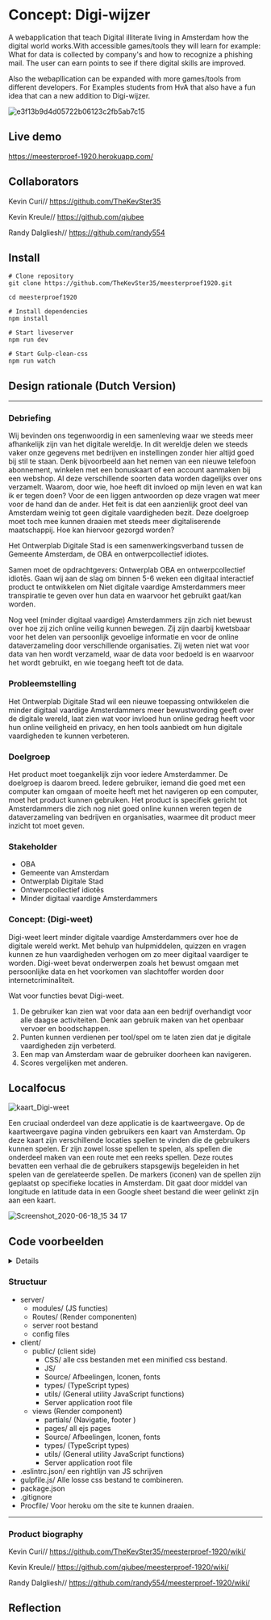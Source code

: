 
# Concept: Digi-wijzer

A webapplication that teach Digital illiterate living in Amsterdam how the digital world works.With accessible games/tools they will learn for example: What for data is collected by company's and how to recognize a phishing mail. The user can earn points to see if there digital skills are improved. 

Also the webapllication can be expanded with more games/tools from different developers. For Examples students from HvA that also have a fun idea that can a new addition to Digi-wijzer.

![e3f13b9d4d05722b06123c2fb5ab7c15](https://user-images.githubusercontent.com/43183768/84875798-c080e380-b086-11ea-998c-a23973f62cca.jpg)

## Live demo
https://meesterproef-1920.herokuapp.com/

## Collaborators

Kevin Curi// https://github.com/TheKevSter35

Kevin Kreule// https://github.com/qiubee

Randy Dalgliesh// https://github.com/randy554


## Install 

```
# Clone repository
git clone https://github.com/TheKevSter35/meesterproef1920.git

cd meesterproef1920

# Install dependencies
npm install

# Start liveserver 
npm run dev

# Start Gulp-clean-css
npm run watch
```

## Design rationale (Dutch Version)

***
### Debriefing

Wij bevinden ons tegenwoordig in een samenleving waar we steeds meer afhankelijk zijn van het digitale wereldje. In dit wereldje delen we steeds vaker onze gegevens met bedrijven en instellingen zonder hier altijd goed bij stil te staan. Denk bijvoorbeeld aan het nemen van een nieuwe telefoon abonnement, winkelen met een bonuskaart of een account aanmaken bij een webshop. Al deze verschillende soorten data worden dagelijks over ons verzamelt. Waarom, door wie, hoe heeft dit invloed op mijn leven en wat kan ik er tegen doen? Voor de een liggen antwoorden op deze vragen wat meer voor de hand dan de ander. Het feit is dat een aanzienlijk groot deel van Amsterdam weinig tot geen digitale vaardigheden bezit. Deze doelgroep moet toch mee kunnen draaien met steeds meer digitaliserende maatschappij. Hoe kan hiervoor gezorgd worden? 

Het Ontwerplab Digitale Stad is een samenwerkingsverband tussen de Gemeente Amsterdam, de OBA en ontwerpcollectief idiotes.  

Samen moet de opdrachtgevers: Ontwerplab OBA en ontwerpcollectief idiotēs. Gaan wij aan de slag om binnen 5-6 weken een digitaal interactief product te ontwikkelen om Niet digitale vaardige Amsterdammers meer transpiratie te geven over hun data en waarvoor het gebruikt gaat/kan worden. 

Nog veel (minder digitaal vaardige) Amsterdammers zijn zich niet bewust over hoe zij zich online veilig kunnen bewegen. Zij zijn daarbij kwetsbaar voor het delen van persoonlijk gevoelige informatie en voor de online dataverzameling door verschillende organisaties. Zij weten niet wat voor data van hen wordt verzameld, waar de data voor bedoeld is en waarvoor het wordt gebruikt, en wie toegang heeft tot de data.

### Probleemstelling

Het Ontwerplab Digitale Stad wil een nieuwe toepassing ontwikkelen die minder digitaal vaardige Amsterdammers meer bewustwording geeft over de digitale wereld, laat zien wat voor invloed hun online gedrag heeft voor hun online veiligheid en privacy, en hen tools aanbiedt om hun digitale vaardigheden te kunnen verbeteren.

### Doelgroep

Het product moet toegankelijk zijn voor iedere Amsterdammer. De doelgroep is daarom breed. Iedere gebruiker, iemand die goed met een computer kan omgaan of moeite heeft met het navigeren op een computer, moet het product kunnen gebruiken.  Het product is specifiek gericht tot Amsterdammers die zich nog niet goed online kunnen weren tegen de dataverzameling van bedrijven en organisaties, waarmee dit product meer inzicht tot moet geven.

### Stakeholder

- OBA
- Gemeente van Amsterdam
- Ontwerplab Digitale Stad
- Ontwerpcollectief idiotēs
- Minder digitaal vaardige Amsterdammers

### Concept: (Digi-weet)

Digi-weet leert minder digitale vaardige Amsterdammers over hoe de digitale wereld werkt. Met behulp van hulpmiddelen, quizzen en vragen kunnen ze hun vaardigheden verhogen om zo meer digitaal vaardiger te worden. Digi-weet bevat onderwerpen zoals het bewust omgaan met persoonlijke data en het voorkomen van slachtoffer worden door internetcriminaliteit. 

Wat voor functies bevat Digi-weet.

1. De gebruiker kan zien wat voor data aan een bedrijf overhandigt voor alle daagse  activiteiten. Denk aan gebruik maken van het openbaar vervoer en boodschappen. 
2. Punten kunnen verdienen per tool/spel om te laten zien dat je digitale vaardigheden zijn verbeterd.
3. Een map van Amsterdam waar de gebruiker doorheen kan navigeren.
4. Scores vergelijken met anderen.

## Localfocus

![kaart_Digi-weet](https://user-images.githubusercontent.com/43183768/85029393-885bcc80-b17c-11ea-9ef5-0545ccce9e49.png)
 
Een cruciaal onderdeel van deze applicatie is de kaartweergave. Op de kaartweergave pagina vinden gebruikers een kaart van Amsterdam. Op deze kaart zijn verschillende locaties spellen te vinden die de gebruikers kunnen spelen. Er zijn zowel losse spellen te spelen, als spellen die onderdeel maken van een route met een reeks spellen. Deze routes bevatten een verhaal die de gebruikers stapsgewijs begeleiden in het spelen van de gerelateerde spellen. De markers (iconen) van de spellen zijn geplaatst op specifieke locaties in Amsterdam. Dit gaat door middel van longitude en latitude data in een Google sheet bestand die weer gelinkt zijn aan een kaart.

![Screenshot_2020-06-18_15 34 17](https://user-images.githubusercontent.com/43183768/85027081-c9061680-b179-11ea-8e4e-0b588e8eb1fa.png)


## Code voorbeelden

<details>
 **Gulp**

 Voor CSS hebben wij gulp-clean-css gebruikt om alle css bestanden in 1 minified css bestand te maken. 

 ```jsx
 const gulp = require('gulp')
 const cleanCSS = require('gulp-clean-css')
 const concat = require('gulp-concat-css')

 gulp.task('buildCSS', () => {
   return gulp.src('public/css/*.css')
      .pipe(cleanCSS({compatibility: 'ie8'}))
      .pipe(concat('style.css'))
      .pipe(gulp.dest('public/css/minified'))
 })

 gulp.task('watch', function(){
   gulp.watch('public/css/*.css', gulp.series('buildCSS'))
 })
 ```

 EJS

 EJS is gebruikt om templates te maken. Met include voegen we EJS bestanden toe bijvoorbeeld head.ejs waar de <head> bevindt.

 ```html
 <!DOCTYPE html>
 <html lang="en">

 <%- include ('../partials/head.ejs') %>

 <body id="start">
     <main>
         <section>
             <h1>Login</h1>
             <form action="/overview">
                 <label for="username"> Naam</label>
                 <input type="text" name="username" placeholder="Gebruikersnaam">
                 <label for="username">wachtwoord</label>
                 <input type="password" placeholder="wachtwoord">
                 <button type="submit">Submit</button>
             </form>
         </section>
     </main>
 </body>
 </html>
 ```

 **Routes** 

 ```jsx
 const router = require('express').Router()

 // controllers
 const welcome = require('./controllers/start')
 const introduction = require('./controllers/introduction')
 const login = require('./controllers/inlog')
 const overview = require('./controllers/overview')
 const addPlugin = require('./controllers/addplugin')
 const dashboard = require('./controllers/dashboard')
 const guest = require('./controllers/guest')
 const signup = require('./controllers/signup')
 const popup = require('./controllers/popup')
 const message = require('./controllers/message')

 router.get('/', welcome)
   .get('/intro', introduction)
   .get('/gast', guest)
   .get('/login', login.get)
   .get('/overzicht', overview.get)
   .get('/popup', popup.get)
   .get('/dashboard', dashboard.get)
   .get('/add-plugin', addPlugin)
   .get('/account-aanmaken', signup.get)
   .post('/login', login.process)
   .post('/delete-message', message.delete)

 module.exports = router
 ```

 **Session** 

 ```jsx
 exports.get = function (req, res) {
   if (!req.session.userID) {
      return res.redirect('/')
   }
   const user = {
      name: req.session.name,
      score: req.session.score,
      level: req.session.level
   }
   return res.render('pages/overview', {
      user: user,
      usedTools: req.session.usedtools
   })
 }
 ```

 **Score** 

 ```jsx
 function reviewAnswers (answers, pointsForCorrectAnswer, allAnswers) {
   let totalScore, totalAnswers, score, correctAnswers
   totalScore = totalAnswers = score = correctAnswers = 0
   Object.entries(answers).map((answer, index) => {
      if (answer[1] === '1') {
         score += pointsForCorrectAnswer
         correctAnswers += 1
      }
      totalScore += pointsForCorrectAnswer
      totalAnswers += index
   })
   if (allAnswers && isNaN(allAnswers) === false) {
      totalAnswers = allAnswers
      totalScore = pointsForCorrectAnswer * allAnswers
   }
   return {
      correctAnswers: correctAnswers,
      earnedPoints: score,
      totalPoints: totalScore
   }
 }

 function checkLevel (score) {
   switch (true) {
   case (score < 500):
      return 1
   case (score >= 500 && score < 1500):
      return 2
   case (score >= 1500 && score < 3000):
      return 3
   case (score >= 3000 && score < 5000):
      return 4
   case (score >= 5000 && score < 7000):
      return 5
   }
 }

 function progressToNextLevel (score, level) {
   let pointsToNextLevel = 0
   switch (level) {
   case 1:
      pointsToNextLevel = 500 - score
      break
   case 2:
      pointsToNextLevel = 1500 - score
      break
   case 3:
      pointsToNextLevel = 3000 - score
      break
   case 4:
      pointsToNextLevel = 5000 - score
      break
   case 5:
      pointsToNextLevel = 7000 - score
      break
   }
   return {
      pointsToNextLevel: pointsToNextLevel,
      nextLevel: level + 1
   }
 }

 function getLevelName (level) {
   const levelNames = ['Verkennen', 'Ontdekken', 'Leren', 'Onderzoeken', 'Begrijpen']
   return levelNames[level - 1]
 }

 function calculateTotalScore (toolCollection, key = 'highscore') {
   let total = 0
   toolCollection.map(function (tool) {
      total += tool[key]
   })
   return total
 }

 exports.review = reviewAnswers
 exports.checkLevel = checkLevel
 exports.levelName = getLevelName
 exports.toNextLevel = progressToNextLevel
 exports.getTotalScore = calculateTotalScore
 ```
</details>


### Structuur

- server/
    - modules/ (JS functies)
    - Routes/ (Render componenten)
    - server root bestand
    - config files
- client/
    - public/ (client side)
        - CSS/  alle css bestanden met een minified css bestand.
        - JS/
        - Source/ Afbeelingen, Iconen, fonts
        - types/ (TypeScript types)
        - utils/ (General utility JavaScript functions)
        - Server application root file
    - views (Render component)
        - partials/ (Navigatie, footer )
        - pages/ all ejs pages
        - Source/ Afbeelingen, Iconen, fonts
        - types/ (TypeScript types)
        - utils/ (General utility JavaScript functions)
        - Server application root file
- .eslintrc.json/ een rightlijn van JS schrijven
- gulpfile.js/ Alle losse css bestand te combineren.
- package.json
- .gitignore
- Procfile/ Voor heroku om the site te kunnen draaien.

***

### Product biography 
Kevin Curi// https://github.com/TheKevSter35/meesterproef-1920/wiki/

Kevin Kreule// https://github.com/qiubee/meesterproef-1920/wiki/

Randy Dalgliesh// https://github.com/randy554/meesterproef-1920/wiki/

## Reflection



